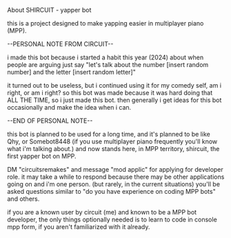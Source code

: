 About SHIRCUIT - yapper bot

this is a project designed to make yapping easier in multiplayer piano (MPP).

--PERSONAL NOTE FROM CIRCUIT--

i made this bot because i started a habit this year (2024) about when people are arguing just say 
"let's talk about the number [insert random number] and the letter [insert random letter]"

it turned out to be useless, but i continued using it for my comedy self, am i right, or am i right?
so this bot was made because it was hard doing that ALL THE TIME, so i just made this bot. then generally i get ideas for this bot occasionally and make the idea when i can.

--END OF PERSONAL NOTE--

this bot is planned to be used for a long time, and it's planned to be like Qhy, or Somebot8448 (if you use multiplayer piano frequently you'll know what i'm talking about.)
and now stands here, in MPP territory, shircuit, the first yapper bot on MPP.

DM "circuitsremakes" and message "mod applic" for applying for developer role. it may take a while to respond because there may be other applications going on and i'm one person.
(but rarely, in the current situations) you'll be asked questions similar to "do you have experience on coding MPP bots" and others.

if you are a known user by circuit (me) and known to be a MPP bot developer, the only things optionally needed is to learn to code in console mpp form,
if you aren't familiarized with it already.
